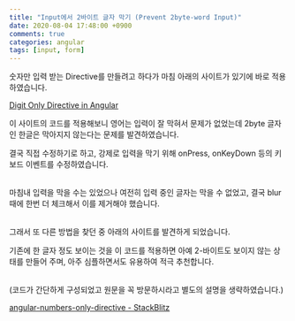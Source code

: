 ```yaml
---
title: "Input에서 2바이트 글자 막기 (Prevent 2byte-word Input)"
date: 2020-08-04 17:48:00 +0900
comments: true
categories: angular
tags: [input, form]
---
```



숫자만 입력 받는 Directive를 만들려고 하다가 마침 아래의 사이트가 있기에 바로 적용하였습니다.

[Digit Only Directive in Angular](https://codeburst.io/digit-only-directive-in-angular-3db8a94d80c3)

이 사이트의 코드를 적용해보니 영어는 입력이 잘 막혀서 문제가 없었는데 2byte 글자인 한글은 막아지지 않는다는 문제를 발견하였습니다.<br>

결국 직접 수정하기로 하고, 강제로 입력을 막기 위해 onPress, onKeyDown 등의 키보드 이벤트를 수정하였습니다.<br><br>

마침내 입력을 막을 수는 있었으나 여전히 입력 중인 글자는 막을 수 없었고, 결국 blur 때에 한번 더 체크해서 이를 제거해야 했습니다.<br><br>

그래서 또 다른 방법을 찾던 중 아래의 사이트를 발견하게 되었습니다.  <br>

기존에 한 글자 정도 보이는 것을 이 코드를 적용하면 아예 2-바이트도 보이지 않는 상태를 만들어 주며, 아주 심플하면서도 유용하여 적극 추천합니다.<br><br>

(코드가 간단하게 구성되었고 원문을 꼭 방문하시라고 별도의 설명을 생략하였습니다.)

[angular-numbers-only-directive - StackBlitz](https://stackblitz.com/edit/angular-numbers-only-directive?file=app%2Fnumbers-only.directive.ts)